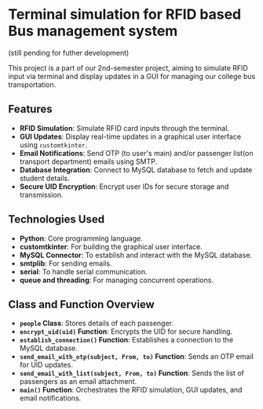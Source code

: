 # Terminal simulation for RFID based Bus management system

(still pending for futher development)

This project is a part of our 2nd-semester project, aiming to simulate RFID input via terminal and display updates in a GUI for managing our college bus transportation.

## Features

- **RFID Simulation**: Simulate RFID card inputs through the terminal.
- **GUI Updates**: Display real-time updates in a graphical user interface using `customtkinter`.
- **Email Notifications**: Send OTP (to user's main) and/or passenger list(on transport department) emails using SMTP.
- **Database Integration**: Connect to MySQL database to fetch and update student details.
- **Secure UID Encryption**: Encrypt user IDs for secure storage and transmission.

## Technologies Used

- **Python**: Core programming language.
- **customtkinter**: For building the graphical user interface.
- **MySQL Connector**: To establish and interact with the MySQL database.
- **smtplib**: For sending emails.
- **serial**: To handle serial communication.
- **queue and threading**: For managing concurrent operations.

## Class and Function Overview

- **`people` Class**: Stores details of each passenger.
- **`encrypt_uid(uid)` Function**: Encrypts the UID for secure handling.
- **`establish_connection()` Function**: Establishes a connection to the MySQL database.
- **`send_email_with_otp(subject, From, to)` Function**: Sends an OTP email for UID updates.
- **`send_email_with_list(subject, From, to)` Function**: Sends the list of passengers as an email attachment.
- **`main()` Function**: Orchestrates the RFID simulation, GUI updates, and email notifications.
